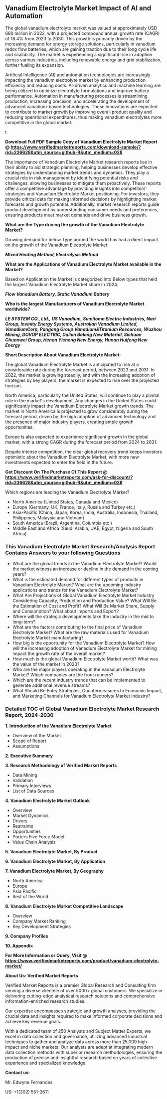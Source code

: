 <h2>Vanadium Electrolyte Market Impact of AI and Automation</h2><p>The global vanadium electrolyte market was valued at approximately USD 680 million in 2022, with a projected compound annual growth rate (CAGR) of 18.4% from 2023 to 2030. This growth is primarily driven by the increasing demand for energy storage solutions, particularly in vanadium redox flow batteries, which are gaining traction due to their long cycle life and scalability. The market is experiencing a significant rise in adoption across various industries, including renewable energy and grid stabilization, further fueling its expansion.</p><p>Artificial Intelligence (AI) and automation technologies are increasingly impacting the vanadium electrolyte market by enhancing production efficiency and reducing costs. AI-driven analytics and machine learning are being utilized to optimize electrolyte formulations and improve battery performance. Automation in manufacturing processes is streamlining production, increasing precision, and accelerating the development of advanced vanadium-based technologies. These innovations are expected to contribute to market growth by improving overall product quality and reducing operational expenditures, thus making vanadium electrolytes more competitive in the global market.</p>t</p><p id="" class=""><strong>Download Full PDF Sample Copy of Vanadium Electrolyte Market Report @ <a href="https://www.verifiedmarketreports.com/download-sample/?rid=236628&utm_source=github-R&utm_medium=028" target="_blank">https://www.verifiedmarketreports.com/download-sample/?rid=236628&utm_source=github-R&utm_medium=028</a></strong></p><p>The importance of&nbsp;Vanadium Electrolyte Market research reports lies in their ability to aid strategic planning, helping businesses develop effective strategies by understanding market trends and dynamics. They play a crucial role in risk management by identifying potential risks and challenges, allowing businesses to mitigate them proactively. These reports offer a competitive advantage by providing insights into competitors' strategies and Vanadium Electrolyte Market positioning. For investors, they provide critical data for making informed decisions by highlighting market forecasts and growth potential. Additionally, market research reports guide product development by understanding consumer needs and preferences, ensuring products meet market demands and drive business growth.</p><p><strong>What are the&nbsp;Type driving the growth of the Vanadium Electrolyte Market?</strong></p><p id="" class="">Growing demand for below Type around the world has had a direct impact on the growth of the Vanadium Electrolyte Market:</p><em><strong>Mixed Heating Method, Electrolysis Method</strong></em></p><strong>What are the&nbsp;Applications&nbsp;of Vanadium Electrolyte Market available in the Market?</strong></p><p id="" class="">Based on Application the Market is categorized into Below types that held the largest Vanadium Electrolyte Market share In 2024.</p><em><strong>Flow Vanadium Battery, Static Vanadium Battery</strong></em></p><strong>Who is the largest Manufacturers of Vanadium Electrolyte Market worldwide?</strong></p><p><em><strong>LE SYSTEM CO., Ltd., US Vanadium, Sumitomo Electric Industries, Nari Group, Invinity Energy Systems, Australian Vanadium Limited, VanadiumCorp, Pangang Group Vanadium&Titanium Resources, Wuzhou Mining, DOVOP ELECTRIC, Dalian Bolong New Material, Sichuan Chuanwei Group, Henan Yicheng New Energy, Hunan Huifeng New Energy</strong></em></p><p id="" class=""><strong>Short Description About Vanadium Electrolyte Market:</strong></p><p>The global Vanadium Electrolyte Market is anticipated to rise at a considerable rate during the forecast period, between 2023 and 2031. In 2022, the market is growing steadily, and with the increasing adoption of strategies by key players, the market is expected to rise over the projected horizon.</p><p>North America, particularly the United States, will continue to play a pivotal role in the market's development. Any changes in the United States could significantly impact the Vanadium Electrolyte Market growth trends. The market in North America is projected to grow considerably during the forecast period, driven by the high adoption of advanced technology and the presence of major industry players, creating ample growth opportunities.</p><p>Europe is also expected to experience significant growth in the global market, with a strong CAGR during the forecast period from 2024 to 2031.</p><p>Despite intense competition, the clear global recovery trend keeps investors optimistic about the Vanadium Electrolyte Market, with more new investments expected to enter the field in the future.</p><p id="" class=""><strong>Get Discount On The Purchase Of This Report @ <a href="https://www.verifiedmarketreports.com/ask-for-discount/?rid=236628&utm_source=github-R&utm_medium=028" target="_blank">https://www.verifiedmarketreports.com/ask-for-discount/?rid=236628&utm_source=github-R&utm_medium=028</a></strong></p>Which regions are leading the Vanadium Electrolyte Market?</p><ul><li>North America (United States, Canada and Mexico)</li><li>Europe (Germany, UK, France, Italy, Russia and Turkey etc.)</li><li>Asia-Pacific (China, Japan, Korea, India, Australia, Indonesia, Thailand, Philippines, Malaysia and Vietnam)</li><li>South America (Brazil, Argentina, Columbia etc.)</li><li>Middle East and Africa (Saudi Arabia, UAE, Egypt, Nigeria and South Africa)</li></ul><h3 id="" class="">This Vanadium Electrolyte Market Research/Analysis Report Contains Answers to your following Questions</h3><ul><li>What are the global trends in the Vanadium Electrolyte Market? Would the market witness an increase or decline in the demand in the coming years?</li><li>What is the estimated demand for different types of products in Vanadium Electrolyte Market? What are the upcoming industry applications and trends for the Vanadium Electrolyte Market?</li><li>What Are Projections of Global Vanadium Electrolyte Market Industry Considering Capacity, Production and Production Value? What Will Be the Estimation of Cost and Profit? What Will Be Market Share, Supply and Consumption? What about imports and Export?</li><li>Where will the strategic developments take the industry in the mid to long-term?</li><li>What are the factors contributing to the final price of Vanadium Electrolyte Market? What are the raw materials used for Vanadium Electrolyte Market manufacturing?</li><li>How big is the opportunity for the Vanadium Electrolyte Market? How will the increasing adoption of Vanadium Electrolyte Market for mining impact the growth rate of the overall market?</li><li>How much is the global Vanadium Electrolyte Market worth? What was the value of the market In 2020?</li><li>Who are the major players operating in the Vanadium Electrolyte Market? Which companies are the front runners?</li><li>Which are the recent industry trends that can be implemented to generate additional revenue streams?</li><li>What Should Be Entry Strategies, Countermeasures to Economic Impact, and Marketing Channels for Vanadium Electrolyte Market Industry?</li></ul><h3 id="" class="">Detailed TOC of Global Vanadium Electrolyte Market Research Report, 2024-2030</h3><p id="" class=""><strong>1. Introduction of the Vanadium Electrolyte Market</strong></p><ul><li>Overview of the Market</li><li>Scope of Report</li><li>Assumptions</li></ul><p id="" class=""><strong>2. Executive Summary</strong></p><p id="" class=""><strong>3. Research Methodology of Verified Market Reports</strong></p><ul><li>Data Mining</li><li>Validation</li><li>Primary Interviews</li><li>List of Data Sources</li></ul><p id="" class=""><strong>4. Vanadium Electrolyte Market Outlook</strong></p><ul><li>Overview</li><li>Market Dynamics</li><li>Drivers</li><li>Restraints</li><li>Opportunities</li><li>Porters Five Force Model</li><li>Value Chain Analysis</li></ul><p id="" class=""><strong>5. Vanadium Electrolyte Market, By Product</strong></p><p id="" class=""><strong>6. Vanadium Electrolyte Market, By Application</strong></p><p id="" class=""><strong>7. Vanadium Electrolyte Market, By Geography</strong></p><ul><li>North America</li><li>Europe</li><li>Asia Pacific</li><li>Rest of the World</li></ul><p id="" class=""><strong>8. Vanadium Electrolyte Market Competitive Landscape</strong></p><ul><li>Overview</li><li>Company Market Ranking</li><li>Key Development Strategies</li></ul><p id="" class=""><strong>9. Company Profiles</strong></p><p id="" class=""><strong>10. Appendix</strong></p><p id="" class=""><strong>For More Information or Query, Visit @ <a href="https://www.verifiedmarketreports.com/product/vanadium-electrolyte-market/" target="_blank">https://www.verifiedmarketreports.com/product/vanadium-electrolyte-market/</a></strong></p><p id="" class=""><strong>About Us: Verified Market Reports</strong></p><p id="" class="">Verified Market Reports is a premier Global Research and Consulting firm serving a diverse clientele of over 5000+ global customers. We specialize in delivering cutting-edge analytical research solutions and comprehensive information-enriched research studies.</p><p id="" class="">Our expertise encompasses strategic and growth analyses, providing the crucial data and insights required to make informed corporate decisions and achieve key revenue goals.</p><p id="" class="">With a dedicated team of 250 Analysts and Subject Matter Experts, we excel in data collection and governance, utilizing advanced industrial techniques to gather and analyze data across more than 25,000 high-impact and niche markets. Our analysts are adept at integrating modern data collection methods with superior research methodologies, ensuring the production of precise and insightful research based on years of collective experience and specialized knowledge.</p><p id="" class=""><strong>Contact us:</strong></p><p id="" class="">Mr. Edwyne Fernandes</p><p id="" class="">US: +1(302) 551-2611</p>